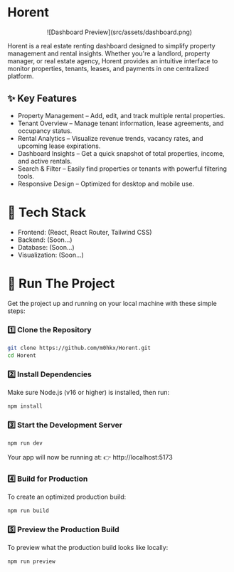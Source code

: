 # Horent
<center>
  ![Dashboard Preview](src/assets/dashboard.png)
</center>

Horent is a real estate renting dashboard designed to simplify property management and rental insights. Whether you're a landlord, property manager, or real estate agency, Horent provides an intuitive interface to monitor properties, tenants, leases, and payments in one centralized platform.

## ✨ Key Features

- Property Management – Add, edit, and track multiple rental properties.
- Tenant Overview – Manage tenant information, lease agreements, and occupancy status.
- Rental Analytics – Visualize revenue trends, vacancy rates, and upcoming lease expirations.
- Dashboard Insights – Get a quick snapshot of total properties, income, and active rentals.
- Search & Filter – Easily find properties or tenants with powerful filtering tools.
- Responsive Design – Optimized for desktop and mobile use.

# 🚀 Tech Stack
- Frontend: (React, React Router, Tailwind CSS)
- Backend: (Soon...)
- Database: (Soon...)
- Visualization: (Soon...)

# 🔁 Run The Project
Get the project up and running on your local machine with these simple steps:

### 1️⃣ Clone the Repository
```bash
git clone https://github.com/m0hkx/Horent.git
cd Horent
```

### 2️⃣ Install Dependencies
Make sure Node.js (v16 or higher) is installed, then run:
```bash
npm install
```

### 3️⃣ Start the Development Server
```bash
npm run dev
```
Your app will now be running at:
👉 http://localhost:5173


### 4️⃣ Build for Production
To create an optimized production build:

```bash
npm run build
```

### 5️⃣ Preview the Production Build
To preview what the production build looks like locally:

```bash
npm run preview
```
